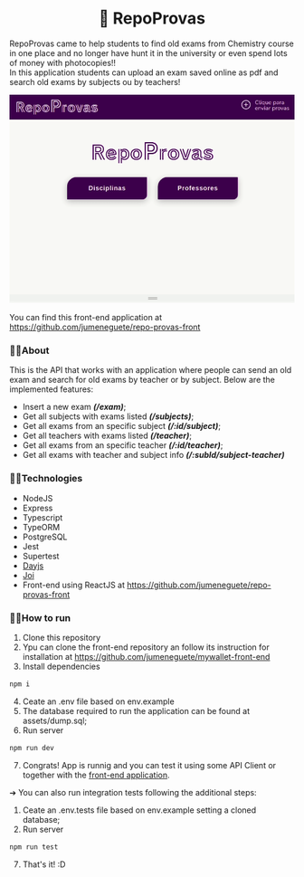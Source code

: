 <h1 align="center">📝 RepoProvas</h1>

RepoProvas came to help students to find old exams from Chemistry course in one place and no longer have hunt it in the university or even spend lots of money with photocopies!! <br/>
In this application students can upload an exam saved online as pdf and search old exams by subjects ou by teachers!

<p align="center"><img width="600px" src="/assets/repoprovas.gif" /></p>

You can find this front-end application at https://github.com/jumeneguete/repo-provas-front


### 🔹🔹About

This is the API that works with an application where people can send an old exam and search for old exams by teacher or by subject. Below are the implemented features:

- Insert a new exam ***(/exam)***;
- Get all subjects with exams listed ***(/subjects)***;
- Get all exams from an specific subject ***(/:id/subject)***;
- Get all teachers with exams listed ***(/teacher)***;
- Get all exams from an specific teacher ***(/:id/teacher)***;
- Get all exams with teacher and subject info ***(/:subId/subject-teacher)***


### 🔹🔹Technologies
- NodeJS
- Express
- Typescript
- TypeORM
- PostgreSQL
- Jest
- Supertest
- <a href="https://www.npmjs.com/package/dayjs" target="_blank">Dayjs</a>
- <a href="https://www.npmjs.com/package/joi" target="_blank">Joi</a>
- Front-end using ReactJS at https://github.com/jumeneguete/repo-provas-front


### 🔹🔹How to run

1. Clone this repository
2. Ypu can clone the front-end repository an follow its instruction for installation at https://github.com/jumeneguete/mywallet-front-end
3. Install dependencies
```bash
npm i
```
4. Ceate an .env file based on env.example
5. The database required to run the application can be found at assets/dump.sql;
6. Run server
```bash
npm run dev
```
7. Congrats! App is runnig and you can test it using some API Client or together with the <a href="https://github.com/jumeneguete/mywallet-front-end" target="_blank">front-end application</a>.

➔  You can also run integration tests following the additional steps:

1. Ceate an .env.tests file based on env.example setting a cloned database;
2. Run server
```bash
npm run test
```
7. That's it! :D
